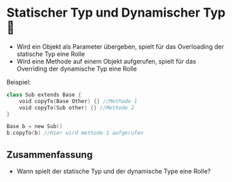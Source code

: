 # Statischer Typ und Dynamischer Typ 🚙

- Wird ein Objekt als Parameter übergeben, spielt für das Overloading der statische Typ eine Rolle
- Wird eine Methode auf einem Objekt aufgerufen, spielt für das Overriding der dynamische Typ eine Rolle


Beispiel:

```swift
class Sub extends Base {
	void copyTo(Base Other) {} //Methode 1
	void copyTo(Sub other) {} //Methode 2
}
```

```swift
Base b = new Sub()
b.copyTo(b) //Hier wird methode 1 aufgerufen
```


## Zusammenfassung
- Wann spielt der statische Typ und der dynamische Type eine Rolle?